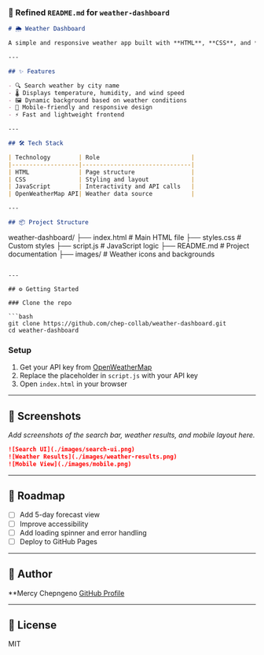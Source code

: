 
### 📝 Refined `README.md` for `weather-dashboard`

```markdown
# 🌦️ Weather Dashboard

A simple and responsive weather app built with **HTML**, **CSS**, and **JavaScript**. Users can search for any city and view real-time weather conditions including temperature, humidity, wind speed, and weather icons—powered by the **OpenWeatherMap API**.

---

## ✨ Features

- 🔍 Search weather by city name
- 🌡️ Displays temperature, humidity, and wind speed
- 🖼️ Dynamic background based on weather conditions
- 📱 Mobile-friendly and responsive design
- ⚡️ Fast and lightweight frontend

---

## 🛠 Tech Stack

| Technology        | Role                          |
|-------------------|-------------------------------|
| HTML              | Page structure                |
| CSS               | Styling and layout            |
| JavaScript        | Interactivity and API calls   |
| OpenWeatherMap API| Weather data source           |

---

## 📦 Project Structure

```
weather-dashboard/
├── index.html        # Main HTML file
├── styles.css        # Custom styles
├── script.js         # JavaScript logic
├── README.md         # Project documentation
├── images/           # Weather icons and backgrounds
```

---

## ⚙️ Getting Started

### Clone the repo

```bash
git clone https://github.com/chep-collab/weather-dashboard.git
cd weather-dashboard
```

### Setup

1. Get your API key from [OpenWeatherMap](https://openweathermap.org/api)
2. Replace the placeholder in `script.js` with your API key
3. Open `index.html` in your browser

---

## 📸 Screenshots

_Add screenshots of the search bar, weather results, and mobile layout here._

```markdown
![Search UI](./images/search-ui.png)
![Weather Results](./images/weather-results.png)
![Mobile View](./images/mobile.png)
```

---

## 📌 Roadmap

- [ ] Add 5-day forecast view
- [ ] Improve accessibility
- [ ] Add loading spinner and error handling
- [ ] Deploy to GitHub Pages

---

## 👤 Author

**Mercy Chepngeno
[GitHub Profile](https://github.com/chep-collab)

---

## 📄 License

MIT


